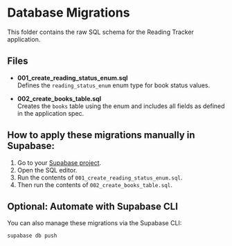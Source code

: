 # Database Migrations

This folder contains the raw SQL schema for the Reading Tracker application.

## Files

- **001_create_reading_status_enum.sql**  
  Defines the `reading_status_enum` enum type for book status values.

- **002_create_books_table.sql**  
  Creates the `books` table using the enum and includes all fields as defined in the application spec.

## How to apply these migrations manually in Supabase:

1. Go to your [Supabase project](https://app.supabase.com/).
2. Open the SQL editor.
3. Run the contents of `001_create_reading_status_enum.sql`.
4. Then run the contents of `002_create_books_table.sql`.

## Optional: Automate with Supabase CLI

You can also manage these migrations via the Supabase CLI:

```bash
supabase db push
```
